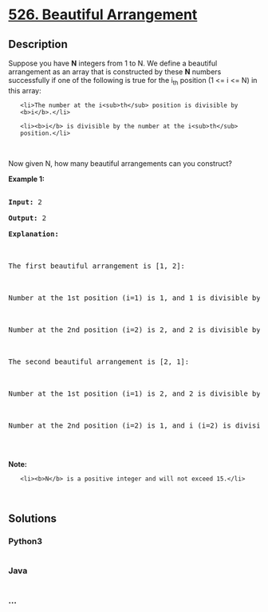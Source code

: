# [526. Beautiful Arrangement](https://leetcode.com/problems/beautiful-arrangement)

## Description
<p>Suppose you have <b>N</b> integers from 1 to N. We define a beautiful arrangement as an array that is constructed by these <b>N</b> numbers successfully if one of the following is true for the i<sub>th</sub> position (1 &lt;= i &lt;= N) in this array:</p>



<ol>

	<li>The number at the i<sub>th</sub> position is divisible by <b>i</b>.</li>

	<li><b>i</b> is divisible by the number at the i<sub>th</sub> position.</li>

</ol>



<p>&nbsp;</p>



<p>Now given N, how many beautiful arrangements can you construct?</p>



<p><b>Example 1:</b></p>



<pre>

<b>Input:</b> 2

<b>Output:</b> 2

<b>Explanation:</b> 



The first beautiful arrangement is [1, 2]:



Number at the 1st position (i=1) is 1, and 1 is divisible by i (i=1).



Number at the 2nd position (i=2) is 2, and 2 is divisible by i (i=2).



The second beautiful arrangement is [2, 1]:



Number at the 1st position (i=1) is 2, and 2 is divisible by i (i=1).



Number at the 2nd position (i=2) is 1, and i (i=2) is divisible by 1.

</pre>



<p>&nbsp;</p>



<p><b>Note:</b></p>



<ol>

	<li><b>N</b> is a positive integer and will not exceed 15.</li>

</ol>



<p>&nbsp;</p>




## Solutions


<!-- tabs:start -->

### **Python3**

```python

```

### **Java**

```java

```

### **...**
```

```

<!-- tabs:end -->